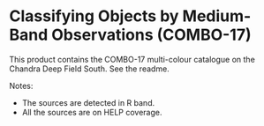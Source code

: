 Classifying Objects by Medium-Band Observations (COMBO-17)
==========================================================

This product contains the COMBO-17 multi-colour catalogue on the Chandra Deep
Field South. See the readme.

Notes:

- The sources are detected in R band.
- All the sources are on HELP coverage.
